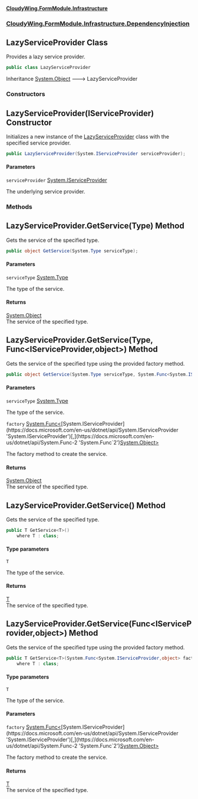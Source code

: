 #### [CloudyWing.FormModule.Infrastructure](index.md 'index')
### [CloudyWing.FormModule.Infrastructure.DependencyInjection](CloudyWing.FormModule.Infrastructure.DependencyInjection.md 'CloudyWing.FormModule.Infrastructure.DependencyInjection')

## LazyServiceProvider Class

Provides a lazy service provider.

```csharp
public class LazyServiceProvider
```

Inheritance [System.Object](https://docs.microsoft.com/en-us/dotnet/api/System.Object 'System.Object') &#129106; LazyServiceProvider
### Constructors

<a name='CloudyWing.FormModule.Infrastructure.DependencyInjection.LazyServiceProvider.LazyServiceProvider(System.IServiceProvider)'></a>

## LazyServiceProvider(IServiceProvider) Constructor

Initializes a new instance of the [LazyServiceProvider](CloudyWing.FormModule.Infrastructure.DependencyInjection.LazyServiceProvider.md 'CloudyWing.FormModule.Infrastructure.DependencyInjection.LazyServiceProvider') class with the specified service provider.

```csharp
public LazyServiceProvider(System.IServiceProvider serviceProvider);
```
#### Parameters

<a name='CloudyWing.FormModule.Infrastructure.DependencyInjection.LazyServiceProvider.LazyServiceProvider(System.IServiceProvider).serviceProvider'></a>

`serviceProvider` [System.IServiceProvider](https://docs.microsoft.com/en-us/dotnet/api/System.IServiceProvider 'System.IServiceProvider')

The underlying service provider.
### Methods

<a name='CloudyWing.FormModule.Infrastructure.DependencyInjection.LazyServiceProvider.GetService(System.Type)'></a>

## LazyServiceProvider.GetService(Type) Method

Gets the service of the specified type.

```csharp
public object GetService(System.Type serviceType);
```
#### Parameters

<a name='CloudyWing.FormModule.Infrastructure.DependencyInjection.LazyServiceProvider.GetService(System.Type).serviceType'></a>

`serviceType` [System.Type](https://docs.microsoft.com/en-us/dotnet/api/System.Type 'System.Type')

The type of the service.

#### Returns
[System.Object](https://docs.microsoft.com/en-us/dotnet/api/System.Object 'System.Object')  
The service of the specified type.

<a name='CloudyWing.FormModule.Infrastructure.DependencyInjection.LazyServiceProvider.GetService(System.Type,System.Func_System.IServiceProvider,object_)'></a>

## LazyServiceProvider.GetService(Type, Func<IServiceProvider,object>) Method

Gets the service of the specified type using the provided factory method.

```csharp
public object GetService(System.Type serviceType, System.Func<System.IServiceProvider,object> factory);
```
#### Parameters

<a name='CloudyWing.FormModule.Infrastructure.DependencyInjection.LazyServiceProvider.GetService(System.Type,System.Func_System.IServiceProvider,object_).serviceType'></a>

`serviceType` [System.Type](https://docs.microsoft.com/en-us/dotnet/api/System.Type 'System.Type')

The type of the service.

<a name='CloudyWing.FormModule.Infrastructure.DependencyInjection.LazyServiceProvider.GetService(System.Type,System.Func_System.IServiceProvider,object_).factory'></a>

`factory` [System.Func&lt;](https://docs.microsoft.com/en-us/dotnet/api/System.Func-2 'System.Func`2')[System.IServiceProvider](https://docs.microsoft.com/en-us/dotnet/api/System.IServiceProvider 'System.IServiceProvider')[,](https://docs.microsoft.com/en-us/dotnet/api/System.Func-2 'System.Func`2')[System.Object](https://docs.microsoft.com/en-us/dotnet/api/System.Object 'System.Object')[&gt;](https://docs.microsoft.com/en-us/dotnet/api/System.Func-2 'System.Func`2')

The factory method to create the service.

#### Returns
[System.Object](https://docs.microsoft.com/en-us/dotnet/api/System.Object 'System.Object')  
The service of the specified type.

<a name='CloudyWing.FormModule.Infrastructure.DependencyInjection.LazyServiceProvider.GetService_T_()'></a>

## LazyServiceProvider.GetService<T>() Method

Gets the service of the specified type.

```csharp
public T GetService<T>()
    where T : class;
```
#### Type parameters

<a name='CloudyWing.FormModule.Infrastructure.DependencyInjection.LazyServiceProvider.GetService_T_().T'></a>

`T`

The type of the service.

#### Returns
[T](CloudyWing.FormModule.Infrastructure.DependencyInjection.LazyServiceProvider.md#CloudyWing.FormModule.Infrastructure.DependencyInjection.LazyServiceProvider.GetService_T_().T 'CloudyWing.FormModule.Infrastructure.DependencyInjection.LazyServiceProvider.GetService<T>().T')  
The service of the specified type.

<a name='CloudyWing.FormModule.Infrastructure.DependencyInjection.LazyServiceProvider.GetService_T_(System.Func_System.IServiceProvider,object_)'></a>

## LazyServiceProvider.GetService<T>(Func<IServiceProvider,object>) Method

Gets the service of the specified type using the provided factory method.

```csharp
public T GetService<T>(System.Func<System.IServiceProvider,object> factory)
    where T : class;
```
#### Type parameters

<a name='CloudyWing.FormModule.Infrastructure.DependencyInjection.LazyServiceProvider.GetService_T_(System.Func_System.IServiceProvider,object_).T'></a>

`T`

The type of the service.
#### Parameters

<a name='CloudyWing.FormModule.Infrastructure.DependencyInjection.LazyServiceProvider.GetService_T_(System.Func_System.IServiceProvider,object_).factory'></a>

`factory` [System.Func&lt;](https://docs.microsoft.com/en-us/dotnet/api/System.Func-2 'System.Func`2')[System.IServiceProvider](https://docs.microsoft.com/en-us/dotnet/api/System.IServiceProvider 'System.IServiceProvider')[,](https://docs.microsoft.com/en-us/dotnet/api/System.Func-2 'System.Func`2')[System.Object](https://docs.microsoft.com/en-us/dotnet/api/System.Object 'System.Object')[&gt;](https://docs.microsoft.com/en-us/dotnet/api/System.Func-2 'System.Func`2')

The factory method to create the service.

#### Returns
[T](CloudyWing.FormModule.Infrastructure.DependencyInjection.LazyServiceProvider.md#CloudyWing.FormModule.Infrastructure.DependencyInjection.LazyServiceProvider.GetService_T_(System.Func_System.IServiceProvider,object_).T 'CloudyWing.FormModule.Infrastructure.DependencyInjection.LazyServiceProvider.GetService<T>(System.Func<System.IServiceProvider,object>).T')  
The service of the specified type.